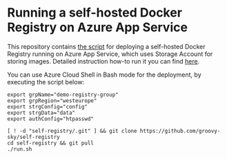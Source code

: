# Running a self-hosted Docker Registry on Azure App Service

This repository contains [the script](https://github.com/groovy-sky/self-registry/blob/master/run.sh) for deploying a self-hosted Docker Registry running on Azure App Service, which uses Storage Account for storing images. Detailed instruction how-to run it you can find [here](https://github.com/groovy-sky/azure/tree/master/docker-private-registry#introduction).

You can use Azure Cloud Shell in Bash mode for the deployment, by executing the script below:

```
export grpName="demo-registry-group"                                                                                 
export grpRegion="westeurope"                                                                                        
export strgConfig="config"                                                                                           
export strgData="data"                                                                                               
export authConfig="htpasswd" 

[ ! -d "self-registry/.git" ] && git clone https://github.com/groovy-sky/self-registry
cd self-registry && git pull
./run.sh

```
